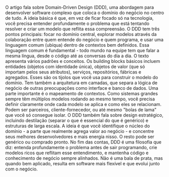 O artigo fala sobre Domain-Driven Design (DDD), uma abordagem para desenvolver software complexo que coloca o domínio do negócio no centro de tudo. A ideia básica é que, em vez de ficar focado só na tecnologia, você precisa entender profundamente o problema que está tentando resolver e criar um modelo que reflita essa compreensão.
O DDD tem três pontos principais: focar no domínio central, explorar modelos através da colaboração entre quem entende do negócio e quem programa, e usar uma linguagem comum (ubíqua) dentro de contextos bem definidos. Essa linguagem comum é fundamental - todo mundo na equipe tem que falar a mesma língua, desde o código até as conversas do dia a dia.
O texto apresenta vários padrões e conceitos. Os building blocks básicos incluem entidades (objetos com identidade única), objetos de valor (que só importam pelos seus atributos), serviços, repositórios, fábricas e agregados. Esses são os tijolos que você usa para construir o modelo do domínio. Tem também a arquitetura em camadas, que separa a lógica de negócio de outras preocupações como interface e banco de dados.
Uma parte importante é o mapeamento de contextos. Como sistemas grandes sempre têm múltiplos modelos rodando ao mesmo tempo, você precisa definir claramente onde cada modelo se aplica e como eles se relacionam. Podem ser parceiros, cliente-fornecedor, ou até mesmo "bolas de lama" que você só consegue isolar.
O DDD também fala sobre design estratégico, incluindo destilação (separar o que é essencial do que é genérico) e estruturas de larga escala. A ideia é que você identifique o núcleo do domínio - a parte que realmente agrega valor ao negócio - e concentre seus melhores desenvolvedores e mais energia nisso. O resto pode ser genérico ou comprado pronto.
No fim das contas, DDD é uma filosofia que diz: entenda profundamente o problema antes de sair programando, crie modelos ricos que reflitam esse entendimento, e mantenha código e conhecimento de negócio sempre alinhados. Não é uma bala de prata, mas quando bem aplicado, resulta em software mais flexível e que evolui junto com o negócio.